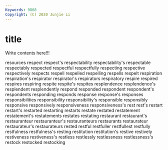 ```yaml
---
Keywords: 9868
Copyright: (C) 2020 Junjie Li
---
```


# title

Write contents here!!!
 
resources 
respect 
respect's 
respectability 
respectability's 
respectable 
respectably
respected 
respectful 
respectfully 
respecting 
respective 
respectively 
respects 
respell 
respelled 
respelling
respells 
respelt 
respiration 
respiration's 
respirator 
respirator's 
respirators 
respiratory 
respire 
respired
respires 
respiring 
respite 
respite's 
respites 
resplendence 
resplendence's 
resplendent 
resplendently 
respond
responded 
respondent 
respondent's 
respondents 
responding 
responds 
response 
response's 
responses 
responsibilities
responsibility 
responsibility's 
responsible 
responsibly 
responsive 
responsively 
responsiveness 
responsiveness's 
rest 
rest's
restart 
restart's 
restarted 
restarting 
restarts 
restate 
restated 
restatement 
restatement's 
restatements
restates 
restating 
restaurant 
restaurant's 
restauranteur 
restauranteur's 
restauranteurs 
restaurants 
restaurateur 
restaurateur's
restaurateurs 
rested 
restful 
restfuller 
restfullest 
restfully 
restfulness 
restfulness's 
resting 
restitution
restitution's 
restive 
restively 
restiveness 
restiveness's 
restless 
restlessly 
restlessness 
restlessness's 
restock
restocked 
restocking 
